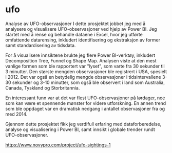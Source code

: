 # ufo
Analyse av UFO-observasjoner
I dette prosjektet jobbet jeg med å analysere og visualisere UFO-observasjoner ved hjelp av Power BI. Jeg startet med å rense og behandle dataene i Excel, hvor jeg utførte omfattende datarensing, inkludert identifisering og ekstraksjon av former samt standardisering av tidsdata.

For å visualisere innsiktene brukte jeg flere Power BI-verktøy, inkludert Decomposition Tree, Funnel og Shape Map. Analysen viste at den mest vanlige formen som ble rapportert var "lyset", som varte fra 30 sekunder til 3 minutter. Den største mengden observasjoner ble registrert i USA, spesielt i 2012. Det var også en betydelig mengde observasjoner i tidsintervallene 3-30 sekunder og 3-10 minutter, som også ble observert i land som Australia, Canada, Tyskland og Storbritannia.

En interessant funn var at det var flest UFO-observasjoner på lørdager, noe som kan være et spennende mønster for videre utforskning. En annen trend som ble oppdaget var en dramatisk nedgang i antallet observasjoner fra og med 2014.

Gjennom dette prosjektet fikk jeg verdifull erfaring med dataforberedelse, analyse og visualisering i Power BI, samt innsikt i globale trender rundt UFO-observasjoner.

https://www.novypro.com/project/ufo-sightings-1
